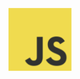 <p align="center">
<img src="https://github.com/voodootikigod/logo.js/raw/master/js.png" alt="JavaScript Logo" width="25%">
</p>
